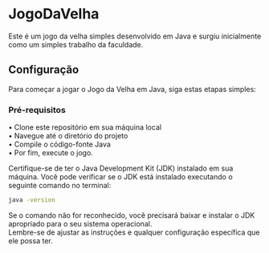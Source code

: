 # JogoDaVelha

 Este é um jogo da velha simples desenvolvido em Java e surgiu inicialmente como um simples trabalho da faculdade.


 
## Configuração

Para começar a jogar o Jogo da Velha em Java, siga estas etapas simples:

### Pré-requisitos

• Clone este repositório em sua máquina local<br>
• Navegue até o diretório do projeto<br>
• Compile o código-fonte Java<br>
• Por fim, execute o jogo.


Certifique-se de ter o Java Development Kit (JDK) instalado em sua máquina. Você pode verificar se o JDK está instalado executando o seguinte comando no terminal:
```bash
java -version
````
Se o comando não for reconhecido, você precisará baixar e instalar o JDK apropriado para o seu sistema operacional.<br>
Lembre-se de ajustar as instruções e qualquer configuração específica que ele possa ter. 

